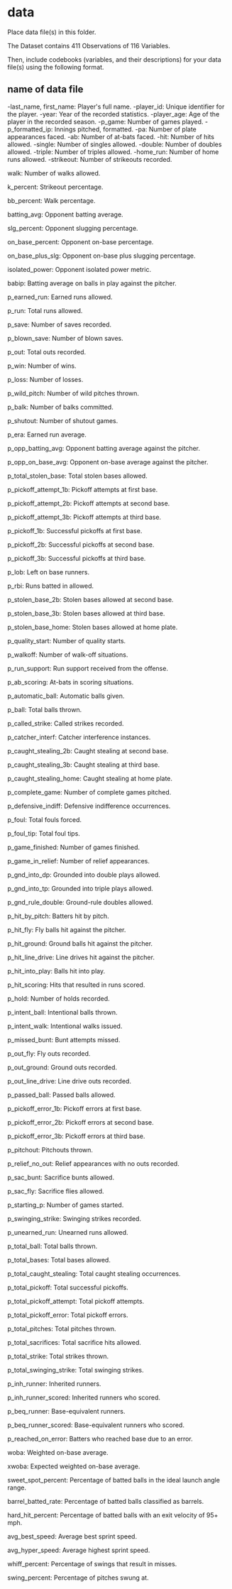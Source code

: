 # data

Place data file(s) in this folder.

The Dataset contains 411 Observations of 116 Variables.

Then, include codebooks (variables, and their descriptions) for your data file(s)
using the following format.

## name of data file





-last_name, first_name: Player's full name.
-player_id: Unique identifier for the player.
-year: Year of the recorded statistics.
-player_age: Age of the player in the recorded season.
-p_game: Number of games played.
-p_formatted_ip: Innings pitched, formatted.
-pa: Number of plate appearances faced.
-ab: Number of at-bats faced.
-hit: Number of hits allowed.
-single: Number of singles allowed.
-double: Number of doubles allowed.
-triple: Number of triples allowed.
-home_run: Number of home runs allowed.
-strikeout: Number of strikeouts recorded.

walk: Number of walks allowed.

k_percent: Strikeout percentage.

bb_percent: Walk percentage.

batting_avg: Opponent batting average.

slg_percent: Opponent slugging percentage.

on_base_percent: Opponent on-base percentage.

on_base_plus_slg: Opponent on-base plus slugging percentage.

isolated_power: Opponent isolated power metric.

babip: Batting average on balls in play against the pitcher.

p_earned_run: Earned runs allowed.

p_run: Total runs allowed.

p_save: Number of saves recorded.

p_blown_save: Number of blown saves.

p_out: Total outs recorded.

p_win: Number of wins.

p_loss: Number of losses.

p_wild_pitch: Number of wild pitches thrown.

p_balk: Number of balks committed.

p_shutout: Number of shutout games.

p_era: Earned run average.

p_opp_batting_avg: Opponent batting average against the pitcher.

p_opp_on_base_avg: Opponent on-base average against the pitcher.

p_total_stolen_base: Total stolen bases allowed.

p_pickoff_attempt_1b: Pickoff attempts at first base.

p_pickoff_attempt_2b: Pickoff attempts at second base.

p_pickoff_attempt_3b: Pickoff attempts at third base.

p_pickoff_1b: Successful pickoffs at first base.

p_pickoff_2b: Successful pickoffs at second base.

p_pickoff_3b: Successful pickoffs at third base.

p_lob: Left on base runners.

p_rbi: Runs batted in allowed.

p_stolen_base_2b: Stolen bases allowed at second base.

p_stolen_base_3b: Stolen bases allowed at third base.

p_stolen_base_home: Stolen bases allowed at home plate.

p_quality_start: Number of quality starts.

p_walkoff: Number of walk-off situations.

p_run_support: Run support received from the offense.

p_ab_scoring: At-bats in scoring situations.

p_automatic_ball: Automatic balls given.

p_ball: Total balls thrown.

p_called_strike: Called strikes recorded.

p_catcher_interf: Catcher interference instances.

p_caught_stealing_2b: Caught stealing at second base.

p_caught_stealing_3b: Caught stealing at third base.

p_caught_stealing_home: Caught stealing at home plate.

p_complete_game: Number of complete games pitched.

p_defensive_indiff: Defensive indifference occurrences.

p_foul: Total fouls forced.

p_foul_tip: Total foul tips.

p_game_finished: Number of games finished.

p_game_in_relief: Number of relief appearances.

p_gnd_into_dp: Grounded into double plays allowed.

p_gnd_into_tp: Grounded into triple plays allowed.

p_gnd_rule_double: Ground-rule doubles allowed.

p_hit_by_pitch: Batters hit by pitch.

p_hit_fly: Fly balls hit against the pitcher.

p_hit_ground: Ground balls hit against the pitcher.

p_hit_line_drive: Line drives hit against the pitcher.

p_hit_into_play: Balls hit into play.

p_hit_scoring: Hits that resulted in runs scored.

p_hold: Number of holds recorded.

p_intent_ball: Intentional balls thrown.

p_intent_walk: Intentional walks issued.

p_missed_bunt: Bunt attempts missed.

p_out_fly: Fly outs recorded.

p_out_ground: Ground outs recorded.

p_out_line_drive: Line drive outs recorded.

p_passed_ball: Passed balls allowed.

p_pickoff_error_1b: Pickoff errors at first base.

p_pickoff_error_2b: Pickoff errors at second base.

p_pickoff_error_3b: Pickoff errors at third base.

p_pitchout: Pitchouts thrown.

p_relief_no_out: Relief appearances with no outs recorded.

p_sac_bunt: Sacrifice bunts allowed.

p_sac_fly: Sacrifice flies allowed.

p_starting_p: Number of games started.

p_swinging_strike: Swinging strikes recorded.

p_unearned_run: Unearned runs allowed.

p_total_ball: Total balls thrown.

p_total_bases: Total bases allowed.

p_total_caught_stealing: Total caught stealing occurrences.

p_total_pickoff: Total successful pickoffs.

p_total_pickoff_attempt: Total pickoff attempts.

p_total_pickoff_error: Total pickoff errors.

p_total_pitches: Total pitches thrown.

p_total_sacrifices: Total sacrifice hits allowed.

p_total_strike: Total strikes thrown.

p_total_swinging_strike: Total swinging strikes.

p_inh_runner: Inherited runners.

p_inh_runner_scored: Inherited runners who scored.

p_beq_runner: Base-equivalent runners.

p_beq_runner_scored: Base-equivalent runners who scored.

p_reached_on_error: Batters who reached base due to an error.

woba: Weighted on-base average.

xwoba: Expected weighted on-base average.

sweet_spot_percent: Percentage of batted balls in the ideal launch angle range.

barrel_batted_rate: Percentage of batted balls classified as barrels.

hard_hit_percent: Percentage of batted balls with an exit velocity of 95+ mph.

avg_best_speed: Average best sprint speed.

avg_hyper_speed: Average highest sprint speed.

whiff_percent: Percentage of swings that result in misses.

swing_percent: Percentage of pitches swung at.



